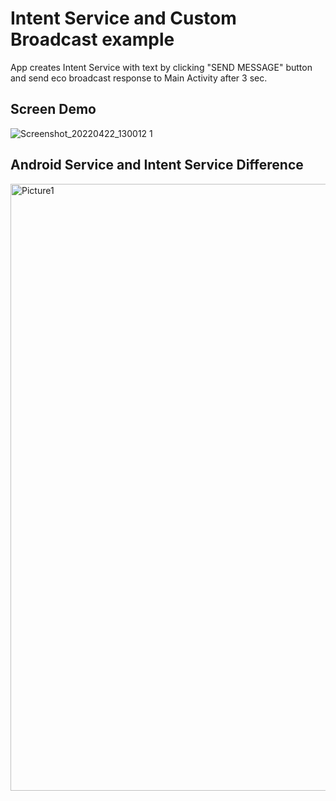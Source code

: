 # Intent Service and Custom Broadcast example

App creates Intent Service with text by clicking "SEND MESSAGE" button and send eco broadcast response to Main Activity after 3 sec.

## Screen Demo

![Screenshot_20220422_130012 1](https://user-images.githubusercontent.com/45378000/164760867-004dc771-dd56-474d-9914-14d040db07f5.png)

## Android Service and Intent Service Difference

<img width="971" alt="Picture1" src="https://user-images.githubusercontent.com/45378000/164742428-936864ba-3ce8-4373-bf82-4955943002b2.png">

